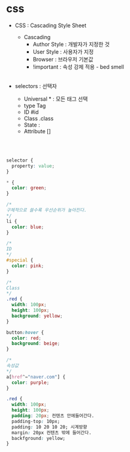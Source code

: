 # css

- CSS : Cascading Style Sheet

  - Cascading
    - Author Style : 개발자가 지정한 것
    - User Style : 사용자가 지정
    - Browser : 브라우저 기본값
    - !important : 속성 강제 적용 - bed smell
      <br></br>

- selectors : 선택자
  - Universal \* : 모든 태그 선택
  - type Tag
  - ID #id
  - Class .class
  - State :
  - Attribute []

<br></br>

```css
selector {
  property: value;
}

* {
  color: green;
}

/*
구체적으로 쓸수록 우선순위가 높아진다.
*/
li {
  color: blue;
}

/*
ID
*/
#special {
  color: pink;
}

/*
Class
*/
.red {
  width: 100px;
  height: 100px;
  background: yellow;
}

button:hover {
  color: red;
  background: beige;
}

/*
속성값
*/
a[href^="naver.com"] {
  color: purple;
}
```

```css
.red {
  width: 100px;
  height: 100px;
  padding: 20px; 컨텐츠 안에들어간다.
  padding-top: 10px;
  padding: 10 20 10 20; 시계방향
  margin: 20px 컨텐츠 밖에 들어간다.
  backfground: yellow;
}
```
